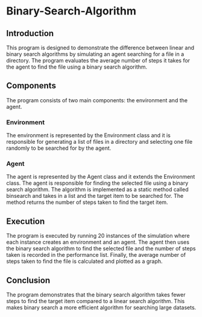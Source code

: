 # Binary-Search-Algorithm

## Introduction
This program is designed to demonstrate the difference between linear and binary search algorithms by simulating an agent searching for a file in a directory. The program evaluates the average number of steps it takes for the agent to find the file using a binary search algorithm.

## Components
The program consists of two main components: the environment and the agent.

### Environment
The environment is represented by the Environment class and it is responsible for generating a list of files in a directory and selecting one file randomly to be searched for by the agent.

### Agent
The agent is represented by the Agent class and it extends the Environment class. The agent is responsible for finding the selected file using a binary search algorithm. The algorithm is implemented as a static method called binsearch and takes in a list and the target item to be searched for. The method returns the number of steps taken to find the target item.

## Execution
The program is executed by running 20 instances of the simulation where each instance creates an environment and an agent. The agent then uses the binary search algorithm to find the selected file and the number of steps taken is recorded in the performance list. Finally, the average number of steps taken to find the file is calculated and plotted as a graph.

## Conclusion
The program demonstrates that the binary search algorithm takes fewer steps to find the target item compared to a linear search algorithm. This makes binary search a more efficient algorithm for searching large datasets.



